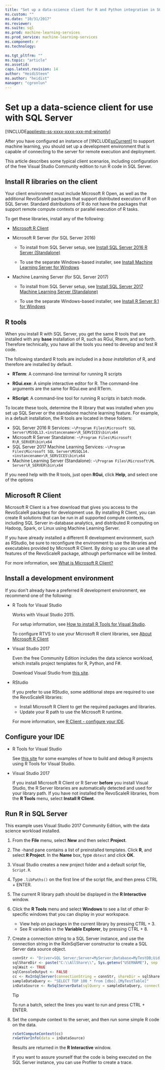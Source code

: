 ```yaml
---
title: "Set up a data-science client for R and Python integration in SQL Server | Microsoft Docs"
ms.custom: ""
ms.date: "10/31/2017"
ms.reviewer: 
ms.suite: sql
ms.prod: machine-learning-services
ms.prod_service: machine-learning-services
ms.component: r
ms.technology: 
  
ms.tgt_pltfrm: ""
ms.topic: "article"
ms.assetid: 
caps.latest.revision: 14
author: "HeidiSteen"
ms.author: "heidist"
manager: "cgronlun"
---
```

# Set up a data-science client for use with SQL Server
[!INCLUDE[appliesto-ss-xxxx-xxxx-xxx-md-winonly](../../includes/appliesto-ss-xxxx-xxxx-xxx-md-winonly.md)]

After you have configured an instance of [!INCLUDE[ssCurrent](../../includes/sscurrent-md.md)] to support machine learning, you should set up a development environment that is capable of connecting to the server for remote execution and deployment.

This article describes some typical client scenarios, including configuration of the free Visual Studio Community edition to run R code in SQL Server.

## Install R libraries on the client

Your client environment must include Microsoft R Open, as well as the additional RevoScaleR packages that support distributed execution of R on SQL Server. Standard distributions of R do not have the packages that support remote compute contexts or parallel execution of R tasks.

To get these libraries, install any of the following:
  
+ [Microsoft R Client](http://aka.ms/rclient/download)

+ Microsoft R Server (for SQL Server 2016)

    - To install from SQL Server setup, see [Install SQL Server 2016 R Server (Standalone)](../install/sql-r-standalone-windows-install.md)

    - To use the separate Windows-based installer, see [Install Machine Learning Server for Windows](https://docs.microsoft.com/machine-learning-server/install/machine-learning-server-windows-install)

+ Machine Learning Server (for SQL Server 2017)

    - To install from SQL Server setup, see [Install SQL Server 2017 Machine Learning Server (Standalone)](../install/sql-machine-learning-standalone-windows-install.md)

    - To use the separate Windows-based installer, see [Install R Server 9.1 for Windows](https://docs.microsoft.com/machine-learning-server/install/r-server-install-windows)

## R tools

When you install R with SQL Server, you get the same R tools that are installed with any **base** installation of R, such as RGui, Rterm, and so forth. Therefore technically, you have all the tools you need to develop and test R code.

The following standard R tools are included in a *base installation* of R, and therefore are installed by default.

+ **RTerm**: A command-line terminal for running R scripts

+ **RGui.exe**:  A simple interactive editor for R. The command-line arguments are the same for RGui.exe and RTerm.

+ **RScript**: A command-line tool for running R scripts in batch mode.

To locate these tools, determine the R library that was installed when you set up SQL Server or the standalone machine learning feature. For example, in a default installation, the R tools are located in these folders:

+ SQL Server 2016 R Services: `~\Program Files\Microsoft SQL Server\MSSQL13.<instancename>\R_SERVICES\bin\x64`
+ Microsoft R Server Standalone: `~\Program Files\Microsoft R\R_SERVER\bin\x64`
+ SQL Server 2017 Machine Learning Services: `~\Program Files\Microsoft SQL Server\MSSQL14.<instancename>\R_SERVICES\bin\x64`
+ Machine Learning Server (Standalone): `~\Program Files\Microsoft\ML Server\R_SERVER\bin\x64`

If you need help with the R tools, just open **RGui**, click **Help**, and select one of the options

## Microsoft R Client

Microsoft R Client is a free download that gives you access to the RevoScaleR packages for development use. By installing R Client, you can create R solutions that can be run in all supported compute contexts, including SQL Server in-database analytics, and distributed R computing on Hadoop, Spark, or Linux using Machine Learning Server.

If you have already installed a different R development environment, such as RStudio, be sure to reconfigure the environment to use the libraries and executables provided by Microsoft R Client. By doing so you can use all the features of the RevoScaleR package, although performance will be limited.

For more information, see [What is Microsoft R Client?](https://docs.microsoft.com/machine-learning-server/r-client/what-is-microsoft-r-client)

## Install a development environment

If you don't already have a preferred R development environment, we recommend one of the following:

+ R Tools for Visual Studio

    Works with Visual Studio 2015.

    For setup information, see [How to install R Tools for Visual Studio](https://docs.microsoft.com/visualstudio/rtvs/installation).
 
    To configure RTVS to use your Microsoft R client libraries, see [About Microsoft R Client](https://docs.microsoft.com/machine-learning-server/r-client/what-is-microsoft-r-client)

+ Visual Studio 2017

    Even the free Community Edition includes the data science workload, which installs project templates for R, Python, and F#.

    Download Visual Studio from [this site](https://www.visualstudio.com/vs/). 

+ RStudio

    If you prefer to use RStudio, some additional steps are required to use the RevoScaleR libraries:

    - Install Microsoft R Client to get the required packages and libraries.
    - Update your R path to use the Microsoft R runtime.

    For more information, see [R Client - configure your IDE](https://docs.microsoft.com/machine-learning-server/r-client/what-is-microsoft-r-client#step-2-configure-your-ide).

## Configure your IDE

+ R Tools for Visual Studio

    See [this site](https://docs.microsoft.com/visualstudio/rtvs/getting-started-with-r) for some examples of how to build and debug R projects using R Tools for Visual Studio. 

+ Visual Studio 2017

    If you install Microsoft R Client or R Server **before** you install Visual Studio, the R Server libraries are automatically detected and used for your library path. If you have not installed the RevoScaleR libraries, from the **R Tools** menu, select **Install R Client**.

## Run R in SQL Server

This example uses Visual Studio 2017 Community Edition, with the data science workload installed.

1. From the **File** menu, select **New** and then select **Project**.

2. The -hand pane contains a list of preinstalled templates. Click **R**, and select **R Project**. In the **Name** box, type `dbtest` and click **OK**.

3. Visual Studio creates a new project folder and a default script file, `Script.R`. 

4. Type `.libPaths()` on the first line of the script file, and then press CTRL + ENTER.

5. The current R library path should be displayed in the **R Interactive** window. 

6. Click the **R Tools** menu and select **Windows** to see a list of other R-specific windows that you can display in your workspace.
 
    + View help on packages in the current library by pressing CTRL + 3.
    + See R variables in the **Variable Explorer**, by pressing CTRL + 8.

7. Create a connection string to a SQL Server instance, and use the connection string in the RxInSqlServer constructor to create a SQL Server data source object. 

    ```r
    connStr <- "Driver=SQL Server;Server=MyServer;Database=MyTestDB;Uid=;Pwd="
    sqlShareDir <- paste("C:\\AllShare\\", Sys.getenv("USERNAME"), sep = "")
    sqlWait <- TRUE
    sqlConsoleOutput <- FALSE
    cc <- RxInSqlServer(connectionString = connStr, shareDir = sqlShareDir, wait = sqlWait, consoleOutput = sqlConsoleOutput)
    sampleDataQuery <- "SELECT TOP 100 * from [dbo].[MyTestTable]"
    inDataSource <- RxSqlServerData(sqlQuery = sampleDataQuery, connectionString = connStr, rowsPerRead = 500)
    ```

    > [!TIP]
    > To run a batch, select the lines you want to run and press CTRL + ENTER.

8. Set the compute context to the server, and then run some simple R code on the data.

    ```r
    rxSetComputeContext(cc)
    rxGetVarInfo(data = inDataSource)
    ```

    Results are returned in the **R Interactive** window.
    
    If you want to assure yourself that the code is being executed on the SQL Server instance, you can use Profiler to create a trace.